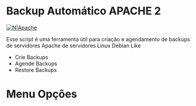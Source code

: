 # Backup Automático APACHE 2 

[![N|Apache](https://logodownload.org/wp-content/uploads/2018/03/apache-logo.png)](https://www.apache.org/)


Esse script é uma ferramenta útil para criação e agendamento de backups de servidores Apache de servidores Linux Debian Like

  - Crie Backups
  - Agende Backups
  - Restore Backups

# Menu Opções
